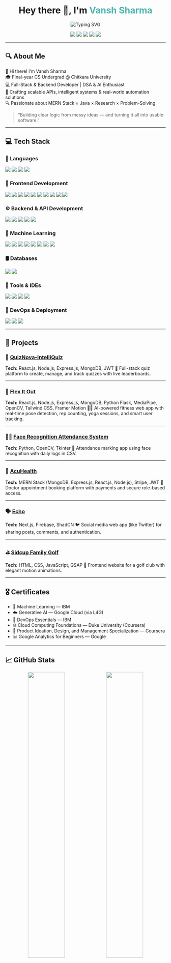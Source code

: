 <h1 align="center">Hey there 👋, I'm <span style="color:#4DB6AC">Vansh Sharma</span></h1>

<p align="center">
  <img src="https://readme-typing-svg.demolab.com?font=Fira+Code&size=24&pause=1000&center=true&vCenter=true&width=500&lines=Full-Stack+Developer;Backend+Developer;Java+&+Python+Programmer;Web+Development+Learner;API+&+Database+Enthusiast;Cloud+&+DevOps+Beginner;DSA+&+Problem+Solving;Computer+Science+Undergrad" alt="Typing SVG" />
</p>

<p align="center">
  <a href="mailto:vanshsharma2786@gmail.com"><img src="https://img.shields.io/badge/Email-Vansh-red?style=flat-square&logo=gmail&logoColor=white"></a>
  <a href="https://www.linkedin.com/in/vanshsharma3330/"><img src="https://img.shields.io/badge/LinkedIn-Connect-blue?style=flat-square&logo=linkedin"></a>
  <a href="https://github.com/vanshsharma3330"><img src="https://img.shields.io/badge/GitHub-Profile-black?style=flat-square&logo=github"></a>
  <a href="https://leetcode.com/u/vanshsharma3330/"><img src="https://img.shields.io/badge/LeetCode-Hustle-orange?style=flat-square&logo=leetcode"></a>
  <a href="https://vansh-sharma-pi.vercel.app/"><img src="https://img.shields.io/badge/Portfolio-Visit-green?style=flat-square&logo=vercel&logoColor=white"></a>
</p>

---

## 🔍 About Me

👋 Hi there! I’m Vansh Sharma  
🎓 Final-year CS Undergrad @ Chitkara University  
💻 Full-Stack & Backend Developer | DSA & AI Enthusiast  
🚀 Crafting scalable APIs, intelligent systems & real-world automation solutions  
🔍 Passionate about MERN Stack × Java × Research × Problem-Solving

>    “Building clear logic from messy ideas — and turning it all into usable software.”

---


## 💻 Tech Stack

<!-- Languages -->
### 🧠 Languages  
<div align="left">
  <img src="https://img.shields.io/badge/C-00599C?style=flat&logo=c&logoColor=white" />
  <img src="https://img.shields.io/badge/C++-00599C?style=flat&logo=c%2B%2B&logoColor=white" />
  <img src="https://img.shields.io/badge/Java-007396?style=flat&logo=java&logoColor=white" />
  <img src="https://img.shields.io/badge/Python-3776AB?style=flat&logo=python&logoColor=white" />
</div>

### 🎨 Frontend Development  
<div align="left">
  <img src="https://img.shields.io/badge/HTML5-E34F26?style=flat&logo=html5&logoColor=white" />
  <img src="https://img.shields.io/badge/CSS3-1572B6?style=flat&logo=css3&logoColor=white" />
  <img src="https://img.shields.io/badge/JavaScript-F7DF1E?style=flat&logo=javascript&logoColor=black" />
  <img src="https://img.shields.io/badge/React-61DAFB?style=flat&logo=react&logoColor=white" />
  <img src="https://img.shields.io/badge/Next.js-000000?style=flat&logo=next.js&logoColor=white" />
  <img src="https://img.shields.io/badge/Tailwind%20CSS-38B2AC?style=flat&logo=tailwind-css&logoColor=white" />
  <img src="https://img.shields.io/badge/ShadCN-000000?style=flat&logo=vercel&logoColor=white" />
  <img src="https://img.shields.io/badge/Bootstrap-7952B3?style=flat&logo=bootstrap&logoColor=white" />
  <img src="https://img.shields.io/badge/Framer%20Motion-0055FF?style=flat&logo=framer&logoColor=white" />
  <img src="https://img.shields.io/badge/GSAP-88CE02?style=flat&logo=greensock&logoColor=white" />
</div>

<!-- Backend & APIs -->
### ⚙️ Backend & API Development  
<div align="left">
  <img src="https://img.shields.io/badge/Node.js-339933?style=flat&logo=node.js&logoColor=white" />
  <img src="https://img.shields.io/badge/Express.js-000000?style=flat&logo=express&logoColor=white" />
  <img src="https://img.shields.io/badge/Flask-000000?style=flat&logo=flask&logoColor=white" />
  <img src="https://img.shields.io/badge/Firebase-FFCA28?style=flat&logo=firebase&logoColor=black" />
  <img src="https://img.shields.io/badge/REST%20API-FF6F00?style=flat&logo=api&logoColor=white" />
</div>

<!-- Machine Learning & AI -->
### 🤖 Machine Learning  
<div align="left">
  <img src="https://img.shields.io/badge/Linear%20Regression-3776AB?style=flat&logo=scikit-learn&logoColor=white" />
  <img src="https://img.shields.io/badge/Classification-FF6F00?style=flat&logo=scikit-learn&logoColor=white" />
  <img src="https://img.shields.io/badge/Clustering-7952B3?style=flat&logo=scikit-learn&logoColor=white" />
  <img src="https://img.shields.io/badge/Pandas-150458?style=flat&logo=pandas&logoColor=white" />
  <img src="https://img.shields.io/badge/NumPy-013243?style=flat&logo=numpy&logoColor=white" />
  <img src="https://img.shields.io/badge/OpenCV-5C3EE8?style=flat&logo=opencv&logoColor=white" />
  <img src="https://img.shields.io/badge/MediaPipe-FE6F04?style=flat&logo=google&logoColor=white" />
  <img src="https://img.shields.io/badge/SciPy-8CAAE6?style=flat&logo=scipy&logoColor=white" />
</div>


<!-- Databases -->
### 🛢️ Databases  
<div align="left">
  <img src="https://img.shields.io/badge/MySQL-4479A1?style=flat&logo=mysql&logoColor=white" />
  <img src="https://img.shields.io/badge/MongoDB-47A248?style=flat&logo=mongodb&logoColor=white" />
</div>

<!-- Tools & IDEs -->
### 🧰 Tools & IDEs  
<div align="left">
  <img src="https://img.shields.io/badge/VSCode-007ACC?style=flat&logo=visual-studio-code&logoColor=white" />
  <img src="https://img.shields.io/badge/Visual%20Studio-5C2D91?style=flat&logo=visual-studio&logoColor=white" />
  <img src="https://img.shields.io/badge/Git-F05032?style=flat&logo=git&logoColor=white" />
  <img src="https://img.shields.io/badge/GitHub-181717?style=flat&logo=github&logoColor=white" />
</div>

<!-- DevOps -->
### 🚀 DevOps & Deployment  
<div align="left">
  <img src="https://img.shields.io/badge/Docker-2496ED?style=flat&logo=docker&logoColor=white" />
  <img src="https://img.shields.io/badge/Docker%20Compose-384D54?style=flat&logo=docker&logoColor=white" />
  <img src="https://img.shields.io/badge/CI%2FCD-4285F4?style=flat&logo=github-actions&logoColor=white" />
</div>


---

## 🚀 Projects

### 🧩 [QuizNova-IntelliQuiz](https://github.com/Vanshsharma3330/QuizNova-IntelliQuiz)  
**Tech:** React.js, Node.js, Express.js, MongoDB, JWT 
📝 Full-stack quiz platform to create, manage, and track quizzes with live leaderboards.

---

### 💪 [Flex It Out](https://github.com/Vanshsharma3330/Flex-It-Out)  
**Tech:** React.js, Node.js, Express.js, MongoDB, Python Flask, MediaPipe, OpenCV, Tailwind CSS, Framer Motion 
🏋️‍♂️ AI-powered fitness web app with real-time pose detection, rep counting, yoga sessions, and smart user tracking.

---

### 🧑‍💼 [Face Recognition Attendance System](https://github.com/Vanshsharma3330/Face-Recognition-Attendance-System)  
**Tech:** Python, OpenCV, Tkinter 
📸 Attendance marking app using face recognition with daily logs in CSV.

---

### 🏥 [AcuHealth](https://github.com/Vanshsharma3330/AcuHealth)  
**Tech:** MERN Stack (MongoDB, Express.js, React.js, Node.js), Stripe, JWT
💊 Doctor appointment booking platform with payments and secure role-based access.

---

### 🗣️ [Echo](https://github.com/Vanshsharma3330/Echo)  
**Tech:** Next.js, Firebase, ShadCN
🐦 Social media web app (like Twitter) for sharing posts, comments, and authentication.

---

### ⛳ [Sidcup Family Golf](https://github.com/Vanshsharma3330/Echo)  
**Tech:** HTML, CSS, JavaScript, GSAP
🎨 Frontend website for a golf club with elegant motion animations.

---

## 🎖️ Certificates

- 🤖 Machine Learning — IBM
- ☁️ Generative AI — Google Cloud (via L4G)
- 🔧 DevOps Essentials — IBM
- 🌐 Cloud Computing Foundations — Duke University (Coursera)
- 🧩 Product Ideation, Design, and Management Specialization — Coursera
- 📊 Google Analytics for Beginners — Google

---

## 📈 GitHub Stats

<p align="center">
  <img src="https://github-readme-stats.vercel.app/api?username=vanshsharma3330&show_icons=true&theme=tokyonight" width="48%" />
  <img src="https://github-readme-stats.vercel.app/api/top-langs/?username=vanshsharma3330&layout=compact&theme=tokyonight" width="48%" />
</p>

---

## 📊 LeetCode Stats

<p align="center">
  <img src="https://leetcard.jacoblin.cool/vanshsharma3330?ext=contest" />
</p>

---

## 📬 Connect With Me

📧 Email: vanshsharma2786@gmail.com  
💼 LinkedIn: [linkedin.com/in/vanshsharma3330](https://www.linkedin.com/in/vanshsharma3330/)

---

> 💡 *“Smart systems. Smooth code. Solutions that ship.”*

---
